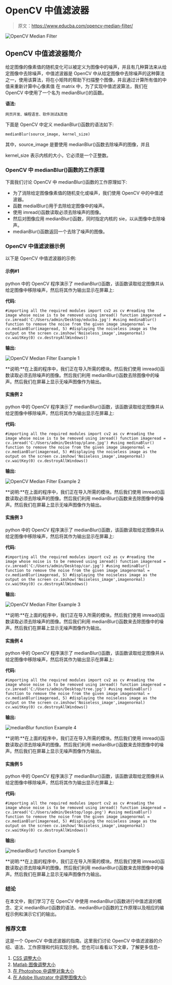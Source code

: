 # OpenCV 中值滤波器

> 原文：<https://www.educba.com/opencv-median-filter/>

![OpenCV Median Filter](img/8e0b25b229934de4c8f811e0e3feb258.png "OpenCV Median Filter")



## OpenCV 中值滤波器简介

给定图像的像素值的随机变化可以被定义为图像中的噪声，并且有几种算法来从给定图像中去除噪声，中值滤波器是 OpenCV 中从给定图像中去除噪声的这种算法之一，使用该算法，将在小矩阵的帮助下扫描整个图像，并且通过计算所有值的中值来重新计算中心像素值 在 matrix 中，为了实现中值滤波算法，我们在 OpenCV 中使用了一个名为 medianBlur()的函数。

**语法:**

<small>网页开发、编程语言、软件测试&其他</small>

下面是 OpenCV 中定义 medianBlur()函数的语法如下:

`medianBlur(source_image, kernel_size)`

其中，source_image 是要使用 medianBlur()函数去除噪声的图像，并且

kernel_size 表示内核的大小，它必须是一个正整数。

### OpenCV 中 medianBlur()函数的工作原理

下面我们讨论 OpenCV 中 medianBlur()函数的工作原理如下:

*   为了消除给定图像像素值的随机变化或噪声，我们使用 OpenCV 中的中值滤波器。
*   函数 medialBlur()用于去除给定图像中的噪声。
*   使用 imread()函数读取必须去除噪声的图像。
*   然后对图像应用 medianBlur()函数，同时指定内核的 sie，以从图像中去除噪声。
*   medianBlur()函数返回一个去除了噪声的图像。

### OpenCV 中值滤波器示例

以下是 OpenCV 中值滤波器的示例:

#### 示例#1

python 中的 OpenCV 程序演示了 medianBlur()函数，该函数读取给定图像并从给定图像中移除噪声，然后将其作为输出显示在屏幕上:

**代码:**

`#importing all the required modules
import cv2 as cv
#reading the image whose noise is to be removed using imread() function
imageread = cv.imread('C:/Users/admin/Desktop/educba.jpg')
#using medinaBlur() function to remove the noise from the given image
imagenormal = cv.medianBlur(imageread, 5)
#displaying the noiseless image as the output on the screen
cv.imshow('Noiseless_image',imagenormal)
cv.waitKey(0)
cv.destroyAllWindows()`

**输出:**

![OpenCV Median Filter Example 1](img/d2db8e3ab832bb10f05be59ce0a56c13.png)



**说明:**在上面的程序中，我们正在导入所需的模块。然后我们使用 imread()函数读取必须去除噪声的图像。然后我们利用 medianBlur()函数去除图像中的噪声。然后我们在屏幕上显示无噪声图像作为输出。

#### 实施例 2

python 中的 OpenCV 程序演示了 medianBlur()函数，该函数读取给定图像并从给定图像中移除噪声，然后将其作为输出显示在屏幕上:

**代码:**

`#importing all the required modules
import cv2 as cv
#reading the image whose noise is to be removed using imread() function
imageread = cv.imread('C:/Users/admin/Desktop/plane.jpg')
#using medinaBlur() function to remove the noise from the given image
imagenormal = cv.medianBlur(imageread, 5)
#displaying the noiseless image as the output on the screen
cv.imshow('Noiseless_image',imagenormal)
cv.waitKey(0)
cv.destroyAllWindows()`

**输出:**

![OpenCV Median Filter Example 2](img/658a6dccc8c311054f7d24f314c92890.png)



**说明:**在上面的程序中，我们正在导入所需的模块。然后我们使用 imread()函数读取必须去除噪声的图像。然后我们利用 medianBlur()函数来去除图像中的噪声。然后我们在屏幕上显示无噪声图像作为输出。

#### 实施例 3

python 中的 OpenCV 程序演示了 medianBlur()函数，该函数读取给定图像并从给定图像中移除噪声，然后将其作为输出显示在屏幕上:

**代码:**

`#importing all the required modules
import cv2 as cv
#reading the image whose noise is to be removed using imread() function
imageread = cv.imread('C:/Users/admin/Desktop/car.jpg')
#using medinaBlur() function to remove the noise from the given image
imagenormal = cv.medianBlur(imageread, 5)
#displaying the noiseless image as the output on the screen
cv.imshow('Noiseless_image',imagenormal)
cv.waitKey(0)
cv.destroyAllWindows()`

**输出:**

![OpenCV Median Filter Example 3](img/1947b7fd37df7874cfe358e20adf643f.png)



**说明:**在上面的程序中，我们正在导入所需的模块。然后我们使用 imread()函数读取必须去除噪声的图像。然后我们利用 medianBlur()函数来去除图像中的噪声。然后我们在屏幕上显示无噪声图像作为输出。

#### 实施例 4

python 中的 OpenCV 程序演示了 medianBlur()函数，该函数读取给定图像并从给定图像中移除噪声，然后将其作为输出显示在屏幕上:

**代码:**

`#importing all the required modules
import cv2 as cv
#reading the image whose noise is to be removed using imread() function
imageread = cv.imread('C:/Users/admin/Desktop/tree.jpg')
#using medinaBlur() function to remove the noise from the given image
imagenormal = cv.medianBlur(imageread, 5)
#displaying the noiseless image as the output on the screen
cv.imshow('Noiseless_image',imagenormal)
cv.waitKey(0)
cv.destroyAllWindows()`

**输出:**

![medianBlur function Example 4](img/5f26b2922f7943376eba019ecc0ef546.png "medianBlur function Example 4")



**说明:**在上面的程序中，我们正在导入所需的模块。然后我们使用 imread()函数读取必须去除噪声的图像。然后我们利用 medianBlur()函数来去除图像中的噪声。然后我们在屏幕上显示无噪声图像作为输出。

#### 实施例 5

python 中的 OpenCV 程序演示了 medianBlur()函数，该函数读取给定图像并从给定图像中移除噪声，然后将其作为输出显示在屏幕上:

**代码:**

`#importing all the required modules
import cv2 as cv
#reading the image whose noise is to be removed using imread() function
imageread = cv.imread('C:/Users/admin/Desktop/logo.png')
#using medinaBlur() function to remove the noise from the given image
imagenormal = cv.medianBlur(imageread, 5)
#displaying the noiseless image as the output on the screen
cv.imshow('Noiseless_image',imagenormal)
cv.waitKey(0)
cv.destroyAllWindows()`

**输出:**

![medianBlur() function Example 5](img/5cdae2aeb73902c01f5f79311819d00c.png)



**说明:**在上面的程序中，我们正在导入所需的模块。然后我们使用 imread()函数读取必须去除噪声的图像。然后我们利用 medianBlur()函数来去除图像中的噪声。然后我们在屏幕上显示无噪声图像作为输出。

### 结论

在本文中，我们学习了在 OpenCV 中使用 medianBlur()函数进行中值滤波的概念、定义 medianBlur()函数的语法、medianBlur()函数的工作原理以及相应的编程示例和演示它们的输出。

### 推荐文章

这是一个 OpenCV 中值滤波器的指南。这里我们讨论 OpenCV 中值滤波器的介绍、语法、工作原理和代码实现示例。您也可以看看以下文章，了解更多信息–

1.  [CSS 调整大小](https://www.educba.com/css-resize/)
2.  [Matlab 图像调整大小](https://www.educba.com/matlab-image-resize/)
3.  [在 Photoshop 中调整对象大小](https://www.educba.com/resize-object-in-photoshop/)
4.  [在 Adobe Illustrator 中调整图像大小](https://www.educba.com/resize-image-in-adobe-illustrator/)





